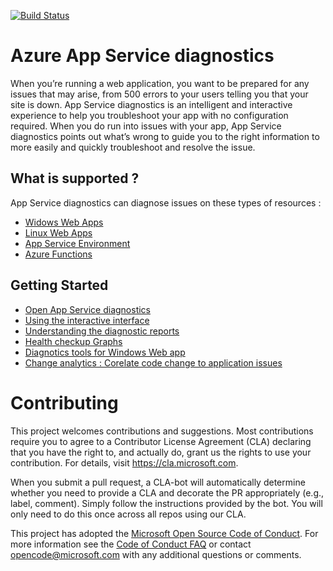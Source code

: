 [![Build Status](https://travis-ci.org/Azure/Azure-AppServices-Diagnostics.svg?branch=master)](https://travis-ci.org/Azure/Azure-AppServices-Diagnostics)

# Azure App Service diagnostics 
When you’re running a web application, you want to be prepared for any issues that may arise, from 500 errors to your users telling you that your site is down. App Service diagnostics is an intelligent and interactive experience to help you troubleshoot your app with no configuration required. When you do run into issues with your app, App Service diagnostics points out what’s wrong to guide you to the right information to more easily and quickly troubleshoot and resolve the issue.

## What is supported ?
App Service diagnostics can diagnose issues on these types of resources :
- [Widows Web Apps](https://docs.microsoft.com/en-us/azure/app-service/overview)
- [Linux Web Apps](https://docs.microsoft.com/en-us/azure/app-service/containers/app-service-linux-intro)
- [App Service Environment](https://docs.microsoft.com/en-us/azure/app-service/environment/intro)
- [Azure Functions](https://docs.microsoft.com/en-us/azure/azure-functions/)

## Getting Started
- [Open App Service diagnostics](https://docs.microsoft.com/en-us/azure/app-service/overview-diagnostics#open-app-service-diagnostics)
- [Using the interactive interface](https://docs.microsoft.com/en-us/azure/app-service/overview-diagnostics#interactive-interface)
- [Understanding the diagnostic reports](https://docs.microsoft.com/en-us/azure/app-service/overview-diagnostics#diagnostic-report)
- [Health checkup Graphs](https://docs.microsoft.com/en-us/azure/app-service/overview-diagnostics#health-checkup)
- [Diagnotics tools for Windows Web app](https://docs.microsoft.com/en-us/azure/app-service/overview-diagnostics#diagnostic-tools-only-for-windows-app)
- [Change analytics  : Corelate code change to application issues](https://docs.microsoft.com/en-us/azure/app-service/overview-diagnostics#change-analysis)

# Contributing

This project welcomes contributions and suggestions.  Most contributions require you to agree to a
Contributor License Agreement (CLA) declaring that you have the right to, and actually do, grant us
the rights to use your contribution. For details, visit https://cla.microsoft.com.

When you submit a pull request, a CLA-bot will automatically determine whether you need to provide
a CLA and decorate the PR appropriately (e.g., label, comment). Simply follow the instructions
provided by the bot. You will only need to do this once across all repos using our CLA.

This project has adopted the [Microsoft Open Source Code of Conduct](https://opensource.microsoft.com/codeofconduct/).
For more information see the [Code of Conduct FAQ](https://opensource.microsoft.com/codeofconduct/faq/) or
contact [opencode@microsoft.com](mailto:opencode@microsoft.com) with any additional questions or comments.
